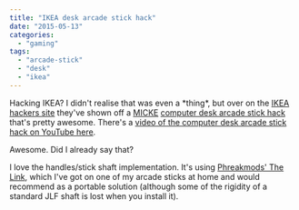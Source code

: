 ```yaml
---
title: "IKEA desk arcade stick hack"
date: "2015-05-13"
categories: 
  - "gaming"
tags: 
  - "arcade-stick"
  - "desk"
  - "ikea"
---
```


Hacking IKEA? I didn't realise that was even a \*thing\*, but over on the [IKEA hackers site](http://www.ikeahackers.net/) they've shown off a [MICKE](http://www.ikea.com/gb/en/catalog/products/20244747/#/30296024) [computer desk arcade stick hack](http://www.ikeahackers.net/2015/04/micke-computer-desk-arcade-stick-hack.html) that's pretty awesome. There's a [video of the computer desk arcade stick hack on YouTube here](https://www.youtube.com/watch?v=3i50ZvHOPGU).

Awesome. Did I already say that?

I love the handles/stick shaft implementation. It's using [Phreakmods' The Link](http://www.phreakmods.com/products/the-link), which I've got on one of my arcade sticks at home and would recommend as a portable solution (although some of the rigidity of a standard JLF shaft is lost when you install it).
